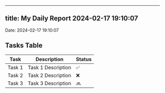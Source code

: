 
---
title: My Daily Report 2024-02-17 19:10:07
---

Date: 2024-02-17 19:10:07

## Tasks Table

| Task | Description | Status |
|------|-------------|--------|
| Task 1 | Task 1 Description | ✅ |
| Task 2 | Task 2 Description | ❌ |
| Task 3 | Task 3 Description | 🔜 |
